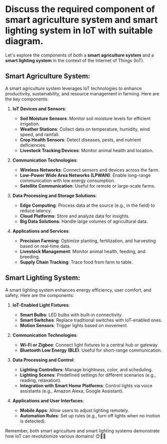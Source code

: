 # Discuss the required component of smart agriculture system and smart lighting system in IoT with suitable diagram.
Let's explore the components of both a **smart agriculture system** and a **smart lighting system** in the context of the Internet of Things (IoT).

## Smart Agriculture System:
A smart agriculture system leverages IoT technologies to enhance productivity, sustainability, and resource management in farming. Here are the key components:

1. **IoT Devices and Sensors**:
   - **Soil Moisture Sensors**: Monitor soil moisture levels for efficient irrigation.
   - **Weather Stations**: Collect data on temperature, humidity, wind speed, and rainfall.
   - **Crop Health Sensors**: Detect diseases, pests, and nutrient deficiencies.
   - **Livestock Tracking Devices**: Monitor animal health and location.

2. **Communication Technologies**:
   - **Wireless Networks**: Connect sensors and devices across the farm.
   - **Low-Power Wide Area Networks (LPWAN)**: Enable long-range communication with low energy consumption.
   - **Satellite Communication**: Useful for remote or large-scale farms.

3. **Data Processing and Storage Solutions**:
   - **Edge Computing**: Process data at the source (e.g., in the field) to reduce latency.
   - **Cloud Platforms**: Store and analyze data for insights.
   - **Big Data Solutions**: Handle large volumes of agricultural data.

4. **Applications and Services**:
   - **Precision Farming**: Optimize planting, fertilization, and harvesting based on real-time data.
   - **Livestock Management**: Monitor animal health, feeding, and breeding.
   - **Supply Chain Tracking**: Trace food from farm to table.


## Smart Lighting System:
A smart lighting system enhances energy efficiency, user comfort, and safety. Here are the components:

1. **IoT-Enabled Light Fixtures**:
   - **Smart Bulbs**: LED bulbs with built-in connectivity.
   - **Smart Switches**: Replace traditional switches with IoT-enabled ones.
   - **Motion Sensors**: Trigger lights based on movement.

2. **Communication Technologies**:
   - **Wi-Fi or Zigbee**: Connect light fixtures to a central hub or gateway.
   - **Bluetooth Low Energy (BLE)**: Useful for short-range communication.

3. **Data Processing and Control**:
   - **Lighting Controllers**: Manage brightness, color, and scheduling.
   - **Lighting Scenes**: Predefined settings for different scenarios (e.g., reading, relaxation).
   - **Integration with Smart Home Platforms**: Control lights via voice assistants (e.g., Amazon Alexa, Google Assistant).

4. **Applications and User Interfaces**:
   - **Mobile Apps**: Allow users to adjust lighting remotely.
   - **Automation Rules**: Set up rules (e.g., turn off lights when no motion is detected).


Remember, both smart agriculture and smart lighting systems demonstrate how IoT can revolutionize various domains! 😊🌾💡

